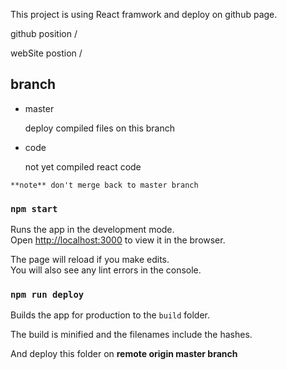 This project is using React framwork and deploy on github page.

github position /

webSite postion /

## branch

- master

  deploy compiled files on this branch

- code

  not yet compiled react code

```
**note** don't merge back to master branch
```

### `npm start`

Runs the app in the development mode.<br>
Open [http://localhost:3000](http://localhost:3000) to view it in the browser.

The page will reload if you make edits.<br>
You will also see any lint errors in the console.

### `npm run deploy`

Builds the app for production to the `build` folder.<br>

The build is minified and the filenames include the hashes.<br>

And deploy this folder on **remote origin master branch**
